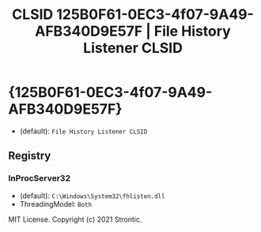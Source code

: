 ﻿---
title: "CLSID 125B0F61-0EC3-4f07-9A49-AFB340D9E57F | File History Listener CLSID"
excerpt: What is COM-Object CLSID 125B0F61-0EC3-4f07-9A49-AFB340D9E57F?
---

# {125B0F61-0EC3-4f07-9A49-AFB340D9E57F}

* (default): `File History Listener CLSID`

## Registry


### InProcServer32

* (default): `C:\Windows\System32\fhlisten.dll`
* ThreadingModel: `Both`

MIT License. Copyright (c) 2021 Strontic.


